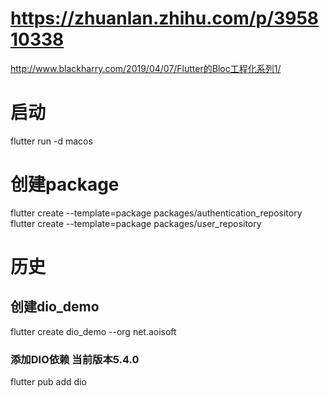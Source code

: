 # https://zhuanlan.zhihu.com/p/395810338
http://www.blackharry.com/2019/04/07/Flutter的Bloc工程化系列1/

# 启动
flutter run -d macos

# 创建package
flutter create --template=package packages/authentication_repository
flutter create --template=package packages/user_repository


# 历史
## 创建dio_demo
flutter create dio_demo --org net.aoisoft

### 添加DIO依赖 当前版本5.4.0
flutter pub add dio